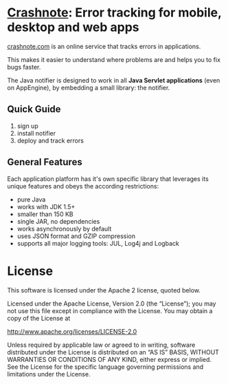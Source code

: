 # [Crashnote](http://crashnote.com#java): Error tracking for mobile, desktop and web apps

[crashnote.com](http://crashnote.com#java) is an online service that tracks errors in applications.

This makes it easier to understand where problems are and helps you to fix bugs faster.

The Java notifier is designed to work in all **Java Servlet applications** (even on AppEngine), by embedding a small library: the notifier.


## Quick Guide

1. sign up
2. install notifier
3. deploy and track errors


## General Features

Each application platform has it's own specific library that leverages its unique features and
obeys the according restrictions:

- pure Java
- works with JDK 1.5+
- smaller than 150 KB
- single JAR, no dependencies
- works asynchronously by default
- uses JSON format and GZIP compression
- supports all major logging tools: JUL, Log4j and Logback


# License

This software is licensed under the Apache 2 license, quoted below.

Licensed under the Apache License, Version 2.0 (the “License”); you may not
use this file except in compliance with the License. You may obtain a copy of
the License at

http://www.apache.org/licenses/LICENSE-2.0

Unless required by applicable law or agreed to in writing, software
distributed under the License is distributed on an “AS IS” BASIS, WITHOUT
WARRANTIES OR CONDITIONS OF ANY KIND, either express or implied. See the
License for the specific language governing permissions and limitations under
the License.